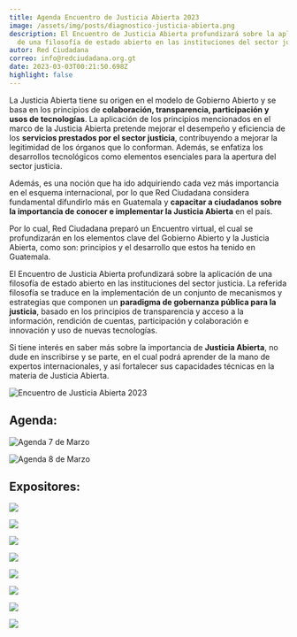 ```yaml
---
title: Agenda Encuentro de Justicia Abierta 2023
image: /assets/img/posts/diagnostico-justicia-abierta.png
description: El Encuentro de Justicia Abierta profundizará sobre la aplicación
  de una filosofía de estado abierto en las instituciones del sector justicia.
autor: Red Ciudadana
correo: info@redciudadana.org.gt
date: 2023-03-03T00:21:50.698Z
highlight: false
---
```

La Justicia Abierta tiene su origen en el modelo de Gobierno Abierto y se basa en los principios de **colaboración, transparencia, participación y usos de tecnologías**. La aplicación de los principios mencionados en el marco de la Justicia Abierta pretende mejorar el desempeño y eficiencia de los **servicios prestados por el sector justicia**, contribuyendo a mejorar la legitimidad de los órganos que lo conforman. Además, se enfatiza los desarrollos tecnológicos como elementos esenciales para la apertura del sector justicia. 

Además, es una noción que ha ido adquiriendo cada vez más importancia en el esquema internacional, por lo que Red Ciudadana considera fundamental difundirlo más en Guatemala y **capacitar a ciudadanos sobre la importancia de conocer e implementar la Justicia Abierta** en el país. 

Por lo cual, Red Ciudadana preparó un Encuentro virtual, el cual se profundizarán en los elementos clave del Gobierno Abierto y la Justicia Abierta, como son: principios y el desarrollo que estos ha tenido en Guatemala. 

El Encuentro de Justicia Abierta profundizará sobre la aplicación de una filosofía de estado abierto en las instituciones del sector justicia. La referida filosofía se traduce en la implementación de un conjunto de mecanismos y estrategias que componen un **paradigma de gobernanza pública para la justicia**, basado en los principios de transparencia y acceso a la información, rendición de cuentas, participación y colaboración e innovación y uso de nuevas tecnologías.

Si tiene interés en saber más sobre la importancia de **Justicia Abierta**, no dude en inscribirse y se parte, en el cual podrá aprender de la mano de expertos internacionales, y así fortalecer sus capacidades técnicas en la materia de Justicia Abierta. 

![Encuentro de Justicia Abierta 2023](/assets/img/posts/invitacion-encuentro-de-justicia-abierta-guatemala-2023.png "Encuentro de Justicia Abierta 2023")

## Agenda:

![Agenda 7 de Marzo](/assets/img/posts/agenda-encuentro-justicia-dia-1-7-de-marzo.png "Agenda 7 de Marzo ")

![Agenda 8 de Marzo](/assets/img/posts/agenda-encuentro-justicia-dia-2-8-de-marzo.png "Agenda 8 de Marzo")

## Expositores:

![](/assets/img/posts/plantilla-expositores_justicia-abierta.png)

![](/assets/img/posts/plantilla-expositores_justicia-abierta-1-.png)

![](/assets/img/posts/plantilla-expositores_justicia-abierta-2-.png)

![](/assets/img/posts/plantilla-expositores_justicia-abierta-3-.png)

![](/assets/img/posts/plantilla-expositores_justicia-abierta-5-.png)

![](/assets/img/posts/plantilla-expositores_justicia-abierta-6-.png)

![](/assets/img/posts/plantilla-expositores_justicia-abierta-7-.png)

![](/assets/img/posts/plantilla-expositores_justicia-abierta-8-.png)